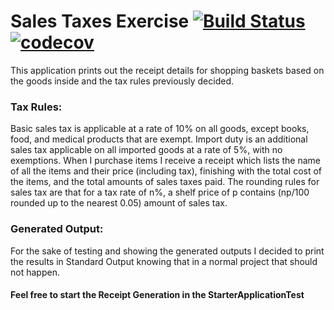 # Sales Taxes Exercise [![Build Status](https://travis-ci.org/Barrots/Sales-Taxes.svg?branch=master)](https://travis-ci.org/Barrots/Sales-Taxes) [![codecov](https://codecov.io/gh/Barrots/Sales-Taxes/branch/master/graph/badge.svg)](https://codecov.io/gh/Barrots/Sales-Taxes/branch/master) 

This application prints out the receipt details for shopping baskets based on the goods inside and the tax rules previously decided.

### Tax Rules:

Basic sales tax is applicable at a rate of 10% on all goods, except books, food, and medical
products that are exempt. Import duty is an additional sales tax applicable on all imported goods
at a rate of 5%, with no exemptions.
When I purchase items I receive a receipt which lists the name of all the items and their price
(including tax), finishing with the total cost of the items, and the total amounts of sales taxes
paid. The rounding rules for sales tax are that for a tax rate of n%, a shelf price of p contains
(np/100 rounded up to the nearest 0.05) amount of sales tax.

### Generated Output:
For the sake of testing and showing the generated outputs I decided to print the results in Standard Output knowing that in a normal project that should not happen.


#### Feel free to start the Receipt Generation in the StarterApplicationTest
